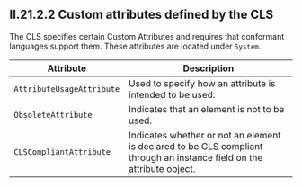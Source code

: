 ## II.21.2.2 Custom attributes defined by the CLS

The CLS specifies certain Custom Attributes and requires that conformant languages support them. These attributes are located under `System`.

 | Attribute | Description
 | ---- | ----
 | `AttributeUsageAttribute` | Used to specify how an attribute is intended to be used.
 | `ObsoleteAttribute` | Indicates that an element is not to be used.
 | `CLSCompliantAttribute` | Indicates whether or not an element is declared to be CLS compliant through an instance field on the attribute object.
